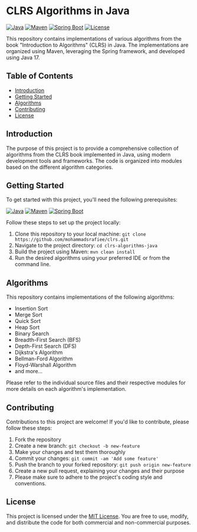 # CLRS Algorithms in Java
[![Java](https://img.shields.io/badge/Java-17-orange.svg)](https://www.oracle.com/java/technologies/javase-jdk17-downloads.html)
[![Maven](https://img.shields.io/badge/Maven-3.9.3-yellow.svg)](https://maven.apache.org/download.cgi)
[![Spring Boot](https://img.shields.io/badge/Spring_Boot-3.1.0-brightgreen.svg)](https://spring.io/projects/spring-boot)
[![License](https://img.shields.io/badge/License-MIT-blue.svg)](LICENSE)

This repository contains implementations of various algorithms from the book "Introduction to Algorithms" (CLRS) in Java. The implementations are organized using Maven, leveraging the Spring framework, and developed using Java 17.

## Table of Contents
* [Introduction](#introduction)
* [Getting Started](#getting_started)
* [Algorithms](#algorithms)
* [Contributing](#contributing)
* [License](#license)

## Introduction
<a name="introduction"></a>
The purpose of this project is to provide a comprehensive collection of algorithms from the CLRS book implemented in Java, using modern development tools and frameworks. The code is organized into modules based on the different algorithm categories.

## Getting Started
<a name="getting_started"></a>
To get started with this project, you'll need the following prerequisites:

[![Java](https://img.shields.io/badge/Java-17-orange.svg)](https://www.oracle.com/java/technologies/javase-jdk17-downloads.html)
[![Maven](https://img.shields.io/badge/Maven-3.9.3-yellow.svg)](https://maven.apache.org/download.cgi)
[![Spring Boot](https://img.shields.io/badge/Spring_Boot-3.1.0-brightgreen.svg)](https://spring.io/projects/spring-boot)

Follow these steps to set up the project locally:

1. Clone this repository to your local machine: ` git clone https://github.com/mohammadsrafiee/clrs.git `
2. Navigate to the project directory: ` cd clrs-algorithms-java `
3. Build the project using Maven: ` mvn clean install `
4. Run the desired algorithms using your preferred IDE or from the command line.

## Algorithms
<a name="algorithms"></a>
This repository contains implementations of the following algorithms:

* Insertion Sort
* Merge Sort
* Quick Sort
* Heap Sort
* Binary Search
* Breadth-First Search (BFS)
* Depth-First Search (DFS)
* Dijkstra's Algorithm
* Bellman-Ford Algorithm
* Floyd-Warshall Algorithm
* and more...

Please refer to the individual source files and their respective modules for more details on each algorithm's implementation.

## Contributing
<a name="contributing"></a>
Contributions to this project are welcome! If you'd like to contribute, please follow these steps:

1. Fork the repository
2. Create a new branch: ` git checkout -b new-feature `
3. Make your changes and test them thoroughly
4. Commit your changes: ` git commit -am 'Add some feature' `
5. Push the branch to your forked repository: ` git push origin new-feature `
6. Create a new pull request, explaining your changes and their purpose
7. Please make sure to adhere to the project's coding style and conventions.

## License
<a name="license"></a>
This project is licensed under the [MIT License](LICENSE). You are free to use, modify, and distribute the code for both commercial and non-commercial purposes.
